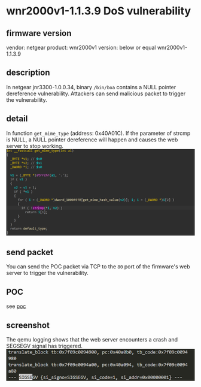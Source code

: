 # wnr2000v1-1.1.3.9 DoS vulnerability
## firmware version
vendor: netgear
product: wnr2000v1
version: below or equal wnr2000v1-1.1.3.9

## description
In netgear jnr3300-1.0.0.34, binary `/bin/boa` contains a NULL pointer dereference vulnerability. Attackers can send malicious packet to trigger the vulnerability.

## detail
In function `get_mime_type` (address: 0x40A01C). If the parameter of strcmp is NULL, a NULL pointer dereference will happen and causes the web server to stop working.
![strcmp_dos](image.png)

## send packet
You can send the POC packet via TCP to the `80` port of the firmware's web server to trigger the vulnerability.

## POC
see [poc](./poc)

## screenshot
The qemu logging shows that the web server encounters a crash and SEGSEGV signal has triggered.
![seg_fault](image-3.png)
